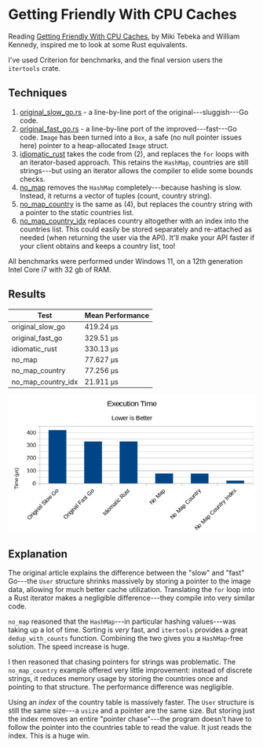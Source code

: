 # Getting Friendly With CPU Caches

Reading [Getting Friendly With CPU Caches](https://www.ardanlabs.com/blog/2023/07/getting-friendly-with-cpu-caches.html), by Miki Tebeka and William Kennedy, inspired me to look at some Rust equivalents.

I've used Criterion for benchmarks, and the final version users the `itertools` crate.

## Techniques

1. [original_slow_go.rs](./src/original_slow_go.rs) - a line-by-line port of the original---sluggish---Go code.
2. [original_fast_go.rs](./src/original_fast_go.rs) - a line-by-line port of the improved---fast---Go code. `Image` has been turned into a `Box`, a safe (no null pointer issues here) pointer to a heap-allocated `Image` struct.
3. [idiomatic_rust](./src/idiomatic_rust.rs) takes the code from (2), and replaces the `for` loops with an iterator-based approach. This retains the `HashMap`, countries are still strings---but using an iterator allows the compiler to elide some bounds checks.
4. [no_map](./src/no_map.rs) removes the `HashMap` completely---because hashing is slow. Instead, it returns a vector of tuples (count, country string).
5. [no_map_country](./src/no_map_country.rs) is the same as (4), but replaces the country string with a pointer to the static countries list.
6. [no_map_country_idx](./src/no_map_country_idx.rs) replaces country altogether with an index into the countries list. This could easily be stored separately and re-attached as needed (when returning the user via the API). It'll make your API faster if your client obtains and keeps a country list, too!

All benchmarks were performed under Windows 11, on a 12th generation Intel Core i7 with 32 gb of RAM.

## Results

Test | Mean Performance
--- | ---
original_slow_go | 419.24 µs
original_fast_go | 329.51 µs
idiomatic_rust | 330.13 µs
no_map | 77.627 µs
no_map_country | 77.256 µs
no_map_country_idx | 21.911 µs

![](./graph.png)

## Explanation

The original article explains the difference between the "slow" and "fast" Go---the `User` structure shrinks massively by storing a pointer to the image data, allowing for much better cache utilization. Translating the `for` loop into a Rust iterator makes a negligible difference---they compile into very similar code.

`no_map` reasoned that the `HashMap`---in particular hashing values---was taking up a lot of time. Sorting is *very* fast, and `itertools` provides a great `dedup_with_counts` function. Combining the two gives you a `HashMap`-free solution. The speed increase is huge.

I then reasoned that chasing pointers for strings was problematic. The `no_map_country` example offered very little improvement: instead of discrete strings, it reduces memory usage by storing the countries once and pointing to that structure. The performance difference was negligible.

Using an *index* of the country table is massively faster. The `User` structure is still the same size---a `usize` and a pointer are the same size. But storing just the index removes an entire "pointer chase"---the program doesn't have to follow the pointer into the countries table to read the value. It just reads the index. This is a huge win.
